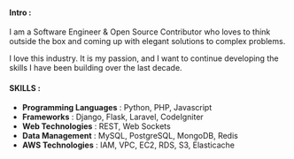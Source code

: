 #### Intro :

I am a Software Engineer & Open Source Contributor who loves to think outside the box and coming up with elegant solutions to complex problems.

I love this industry. It is my passion, and I want to continue developing the skills I have been building over the last decade.

#### SKILLS :
- **Programming Languages** :  Python, PHP, Javascript
- **Frameworks​** : Django, Flask, Laravel, CodeIgniter
- **Web Technologies​** : REST, Web Sockets
- **Data Management**​ : MySQL, PostgreSQL, MongoDB, Redis
- **AWS Technologies​** : IAM, VPC, EC2, RDS, S3, Elasticache 
